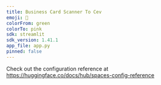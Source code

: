 ```yaml
---
title: Business Card Scanner To Cev
emoji: 👀
colorFrom: green
colorTo: pink
sdk: streamlit
sdk_version: 1.41.1
app_file: app.py
pinned: false
---
```


Check out the configuration reference at https://huggingface.co/docs/hub/spaces-config-reference
